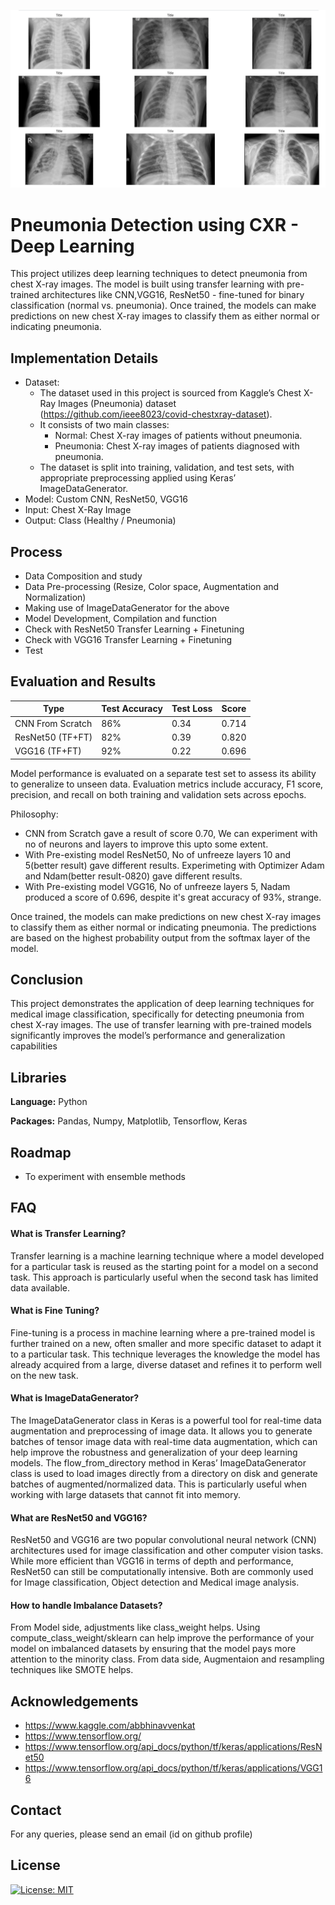 ![Logo](https://github.com/AKGanesh/CXR-PneumoniaDetection/blob/main/cxr.png)

# Pneumonia Detection using CXR - Deep Learning

This project utilizes deep learning techniques to detect pneumonia from chest X-ray images. The model is built using transfer learning with pre-trained architectures like CNN,VGG16, ResNet50 - fine-tuned for binary classification (normal vs. pneumonia). Once trained, the models can make predictions on new chest X-ray images to classify them as either normal or indicating pneumonia. 

## Implementation Details

- Dataset: 
  - The dataset used in this project is sourced from Kaggle’s Chest X-Ray Images (Pneumonia) dataset (https://github.com/ieee8023/covid-chestxray-dataset). 
  - It consists of two main classes:
    - Normal: Chest X-ray images of patients without pneumonia.
    -  Pneumonia: Chest X-ray images of patients diagnosed with pneumonia.
  - The dataset is split into training, validation, and test sets, with appropriate preprocessing applied using Keras’ ImageDataGenerator.
- Model: Custom CNN, ResNet50, VGG16
- Input: Chest X-Ray Image
- Output: Class (Healthy / Pneumonia)

## Process
- Data Composition and study
- Data Pre-processing (Resize, Color space, Augmentation and Normalization)
- Making use of ImageDataGenerator for the above
- Model Development, Compilation and function
- Check with ResNet50 Transfer Learning + Finetuning
- Check with VGG16 Transfer Learning + Finetuning
- Test

## Evaluation and Results
  | Type | Test Accuracy | Test Loss |Score |
  |------|-----------|---------------|------|
  |CNN From Scratch|86%|0.34|0.714|
  |ResNet50 (TF+FT)|82%|0.39|0.820|
  |VGG16 (TF+FT)|92%|0.22|0.696|

Model performance is evaluated on a separate test set to assess its ability to generalize to unseen data. Evaluation metrics include accuracy, F1 score, precision, and recall on both training and validation sets across epochs.

Philosophy:
- CNN from Scratch gave a result of score 0.70, We can experiment with no of neurons and layers to improve this upto some extent.
- With Pre-existing model ResNet50, No of unfreeze layers 10 and 5(better result) gave different results. Experimeting with Optimizer Adam and Ndam(better result-0820) gave different results.
- With Pre-existing model VGG16, No of unfreeze layers 5, Nadam produced a score of 0.696, despite it's great accuracy of 93%, strange.

Once trained, the models can make predictions on new chest X-ray images to classify them as either normal or indicating pneumonia. The predictions are based on the highest probability output from the softmax layer of the model.

## Conclusion
This project demonstrates the application of deep learning techniques for medical image classification, specifically for detecting pneumonia from chest X-ray images. The use of transfer learning with pre-trained models significantly improves the model’s performance and generalization capabilities

## Libraries

**Language:** Python

**Packages:** Pandas, Numpy, Matplotlib, Tensorflow, Keras

## Roadmap

- To experiment with ensemble methods

## FAQ

#### What is Transfer Learning?
Transfer learning is a machine learning technique where a model developed for a particular task is reused as the starting point for a model on a second task. This approach is particularly useful when the second task has limited data available.

#### What is Fine Tuning?
Fine-tuning is a process in machine learning where a pre-trained model is further trained on a new, often smaller and more specific dataset to adapt it to a particular task. This technique leverages the knowledge the model has already acquired from a large, diverse dataset and refines it to perform well on the new task.

#### What is ImageDataGenerator?
The ImageDataGenerator class in Keras is a powerful tool for real-time data augmentation and preprocessing of image data. It allows you to generate batches of tensor image data with real-time data augmentation, which can help improve the robustness and generalization of your deep learning models. 
The flow_from_directory method in Keras’ ImageDataGenerator class is used to load images directly from a directory on disk and generate batches of augmented/normalized data. This is particularly useful when working with large datasets that cannot fit into memory.

#### What are ResNet50 and VGG16?
ResNet50 and VGG16 are two popular convolutional neural network (CNN) architectures used for image classification and other computer vision tasks. While more efficient than VGG16 in terms of depth and performance, ResNet50 can still be computationally intensive. Both are commonly used for Image classification, Object detection and Medical image analysis.

#### How to handle Imbalance Datasets?
From Model side, adjustments like class_weight helps.
Using compute_class_weight/sklearn can help improve the performance of your model on imbalanced datasets by ensuring that the model pays more attention to the minority class.
From data side, Augmentaion and resampling techniques like SMOTE helps.

## Acknowledgements
- https://www.kaggle.com/abbhinavvenkat
- https://www.tensorflow.org/
- https://www.tensorflow.org/api_docs/python/tf/keras/applications/ResNet50
- https://www.tensorflow.org/api_docs/python/tf/keras/applications/VGG16

## Contact

For any queries, please send an email (id on github profile)

## License

[![License: MIT](https://img.shields.io/badge/License-MIT-yellow.svg)](https://opensource.org/licenses/MIT)